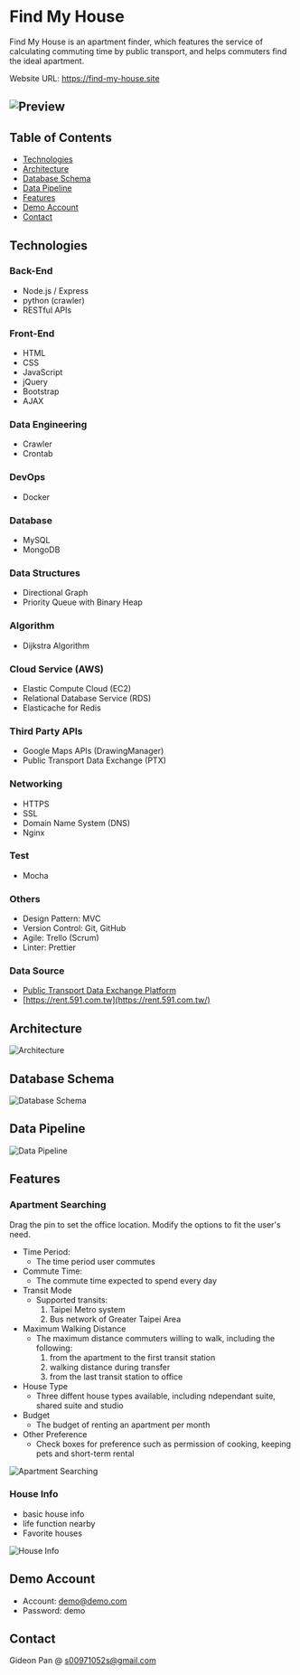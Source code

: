 # Find My House

Find My House is an apartment finder,
which features the service of
calculating commuting time by public
transport, and helps commuters find the
ideal apartment.

Website URL: https://find-my-house.site

## ![Preview](./public/assets/readme/preview.jpeg)

## Table of Contents

- [Technologies](#Technologies)
- [Architecture](#Architecture)
- [Database Schema](#Database-Schema)
- [Data Pipeline](#Data-Pipeline)
- [Features](#Features)
- [Demo Account](#Demo-Account)
- [Contact](#Contact)

## Technologies

### Back-End

- Node.js / Express
- python (crawler)
- RESTful APIs

### Front-End

- HTML
- CSS
- JavaScript
- jQuery
- Bootstrap
- AJAX

### Data Engineering

- Crawler
- Crontab

### DevOps

- Docker

### Database

- MySQL
- MongoDB

### Data Structures

- Directional Graph
- Priority Queue with Binary Heap

### Algorithm

- Dijkstra Algorithm

### Cloud Service (AWS)

- Elastic Compute Cloud (EC2)
- Relational Database Service (RDS)
- Elasticache for Redis

### Third Party APIs

- Google Maps APIs (DrawingManager)
- Public Transport Data Exchange (PTX)

### Networking

- HTTPS
- SSL
- Domain Name System (DNS)
- Nginx

### Test

- Mocha

### Others

- Design Pattern: MVC
- Version Control: Git, GitHub
- Agile: Trello (Scrum)
- Linter: Prettier

### Data Source

- [Public Transport Data Exchange Platform](https://ptx.transportdata.tw)
- [https://rent.591.com.tw](https://rent.591.com.tw/)

## Architecture

![Architecture](./public/assets/readme/architecture.jpg)

## Database Schema

![Database Schema](./public/assets/readme/schema.png)

## Data Pipeline

![Data Pipeline](./public/assets/readme/data_pipeline.png)

## Features

### Apartment Searching

Drag the pin to set the office location.
Modify the options to fit the user's need.

- Time Period:
  - The time period user commutes
- Commute Time:
  - The commute time expected to spend every day
- Transit Mode
  - Supported transits:
    1. Taipei Metro system
    2. Bus network of Greater Taipei Area
- Maximum Walking Distance
  - The maximum distance commuters willing to walk, including the following:
    1. from the apartment to the first transit station
    2. walking distance during transfer
    3. from the last transit station to office
- House Type
  - Three diffent house types available, including ndependant suite, shared suite and studio
- Budget
  - The budget of renting an apartment per month
- Other Preference
  - Check boxes for preference such as permission of cooking, keeping pets and short-term rental

![Apartment Searching](./public/assets/readme/reachable_area.gif)

### House Info

- basic house info
- life function nearby
- Favorite houses

![House Info](./public/assets/readme/place_info.gif)

## Demo Account

- Account: demo@demo.com
- Password: demo

## Contact

Gideon Pan @ s00971052s@gmail.com
